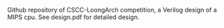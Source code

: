 Github repository of CSCC-LoongArch competition, a Verilog design of a MIPS cpu. See design.pdf for detailed design.
